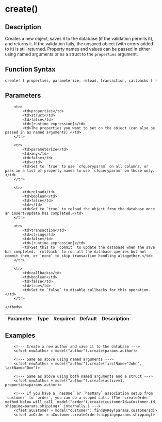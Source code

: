 # create()

## Description
Creates a new object, saves it to the database (if the validation permits it), and returns it. If the validation fails, the unsaved object (with errors added to it) is still returned. Property names and values can be passed in either using named arguments or as a struct to the `properties` argument.

## Function Syntax
	create( [ properties, parameterize, reload, transaction, callbacks ] )


## Parameters
<table>
	<thead>
		<tr>
			<th>Parameter</th>
			<th>Type</th>
			<th>Required</th>
			<th>Default</th>
			<th>Description</th>
		</tr>
	</thead>
	<tbody>
		
		<tr>
			<td>properties</td>
			<td>struct</td>
			<td>false</td>
			<td>[runtime expression]</td>
			<td>The properties you want to set on the object (can also be passed in as named arguments).</td>
		</tr>
		
		<tr>
			<td>parameterize</td>
			<td>any</td>
			<td>false</td>
			<td></td>
			<td>Set to `true` to use `cfqueryparam` on all columns, or pass in a list of property names to use `cfqueryparam` on those only.</td>
		</tr>
		
		<tr>
			<td>reload</td>
			<td>boolean</td>
			<td>false</td>
			<td></td>
			<td>Set to `true` to reload the object from the database once an insert/update has completed.</td>
		</tr>
		
		<tr>
			<td>transaction</td>
			<td>string</td>
			<td>false</td>
			<td>[runtime expression]</td>
			<td>Set this to `commit` to update the database when the save has completed, `rollback` to run all the database queries but not commit them, or `none` to skip transaction handling altogether.</td>
		</tr>
		
		<tr>
			<td>callbacks</td>
			<td>boolean</td>
			<td>false</td>
			<td>true</td>
			<td>Set to `false` to disable callbacks for this operation.</td>
		</tr>
		
	</tbody>
</table>


## Examples
	
		<!--- Create a new author and save it to the database --->
		<cfset newAuthor = model("author").create(params.author)>

		<!--- Same as above using named arguments --->
		<cfset newAuthor = model("author").create(firstName="John", lastName="Doe")>

		<!--- Same as above using both named arguments and a struct --->
		<cfset newAuthor = model("author").create(active=1, properties=params.author)>

		<!--- If you have a `hasOne` or `hasMany` association setup from `customer` to `order`, you can do a scoped call. (The `createOrder` method below will call `model("order").create(customerId=aCustomer.id, shipping=params.shipping)` internally.) --->
		<cfset aCustomer = model("customer").findByKey(params.customerId)>
		<cfset anOrder = aCustomer.createOrder(shipping=params.shipping)>
